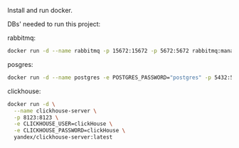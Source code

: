 Install and run docker.

DBs' needed to run this project:

rabbitmq:

```bash
docker run -d --name rabbitmq -p 15672:15672 -p 5672:5672 rabbitmq:management

```

posgres:

```bash
docker run -d --name postgres -e POSTGRES_PASSWORD="postgres" -p 5432:5432 postgres
```
clickhouse:

```bash
docker run -d \
  --name clickhouse-server \
  -p 8123:8123 \
  -e CLICKHOUSE_USER=clickHouse \
  -e CLICKHOUSE_PASSWORD=clickHouse \
  yandex/clickhouse-server:latest
```

